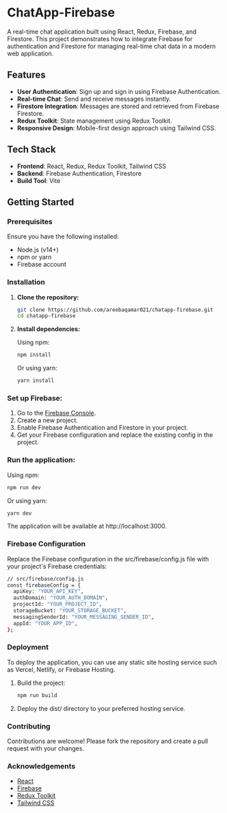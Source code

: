 # ChatApp-Firebase

A real-time chat application built using React, Redux, Firebase, and Firestore. This project demonstrates how to integrate Firebase for authentication and Firestore for managing real-time chat data in a modern web application.

## Features

- **User Authentication**: Sign up and sign in using Firebase Authentication.
- **Real-time Chat**: Send and receive messages instantly.
- **Firestore Integration**: Messages are stored and retrieved from Firebase Firestore.
- **Redux Toolkit**: State management using Redux Toolkit.
- **Responsive Design**: Mobile-first design approach using Tailwind CSS.

## Tech Stack

- **Frontend**: React, Redux, Redux Toolkit, Tailwind CSS
- **Backend**: Firebase Authentication, Firestore
- **Build Tool**: Vite

## Getting Started

### Prerequisites

Ensure you have the following installed:

- Node.js (v14+)
- npm or yarn
- Firebase account

### Installation

1. **Clone the repository:**

   ```bash
   git clone https://github.com/areebaqamar021/chatapp-firebase.git
   cd chatapp-firebase

2. **Install dependencies:**

   Using npm:
   ```bash
   npm install
   ```
   Or using yarn:
   
   ```bash
   yarn install
   ```

### Set up Firebase:

1. Go to the [Firebase Console](https://console.firebase.google.com/).
2. Create a new project.
3. Enable Firebase Authentication and Firestore in your project.
4. Get your Firebase configuration and replace the existing config in the project.

### Run the application:

   Using npm:
   
   ```bash
   npm run dev
   ```

   Or using yarn:
   
   ```bash
   yarn dev
   ```

The application will be available at http://localhost:3000.

### Firebase Configuration

Replace the Firebase configuration in the src/firebase/config.js file with your project's Firebase credentials:

```bash
// src/firebase/config.js
const firebaseConfig = {
  apiKey: "YOUR_API_KEY",
  authDomain: "YOUR_AUTH_DOMAIN",
  projectId: "YOUR_PROJECT_ID",
  storageBucket: "YOUR_STORAGE_BUCKET",
  messagingSenderId: "YOUR_MESSAGING_SENDER_ID",
  appId: "YOUR_APP_ID",
};

```

### Deployment

To deploy the application, you can use any static site hosting service such as Vercel, Netlify, or Firebase Hosting.

1. Build the project:

   ```bash
   npm run build
   ```

2. Deploy the dist/ directory to your preferred hosting service.

### Contributing

Contributions are welcome! Please fork the repository and create a pull request with your changes.

### Acknowledgements

- [React](https://reactjs.org/)
- [Firebase](https://firebase.google.com/)
- [Redux Toolkit](https://redux-toolkit.js.org/)
- [Tailwind CSS](https://tailwindcss.com/)


